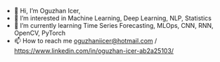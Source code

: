 - 👋 Hi, I’m Oguzhan Icer,
- 👀 I’m interested in Machine Learning, Deep Learning, NLP, Statistics
- 🌱 I’m currently learning Time Series Forecasting, MLOps, CNN, RNN, OpenCV, PyTorch
- 📫 How to reach me oguzhaniicer@hotmail.com / https://www.linkedin.com/in/oguzhan-icer-ab2a25103/

<!---
oziman-boop/oziman-boop is a ✨ special ✨ repository because its `README.md` (this file) appears on your GitHub profile.
You can click the Preview link to take a look at your changes.
--->
